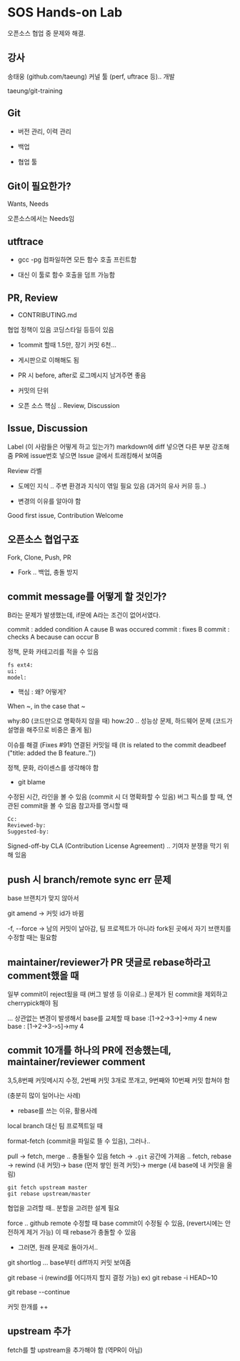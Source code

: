 # SOS Hands-on Lab

오픈소스 협업 중 문제와 해결.

## 강사

송태웅 (github.com/taeung)
커널 툴 (perf, uftrace 등).. 개발

taeung/git-training

## Git

* 버전 관리, 이력 관리

* 백업

* 협업 툴

## Git이 필요한가?

Wants, Needs

오픈소스에서는 Needs임

## utftrace

* gcc -pg 컴파일하면 모든 함수 호출 프린트함

* 대신 이 툴로 함수 호출을 덤프 가능함

## PR, Review

* CONTRIBUTING.md

협업 정책이 있음
코딩스타일 등등이 있음

* 1commit 할때 1.5만, 장기 커밋 6천...

* 게시판으로 이해해도 됨

* PR 시 before, after로 로그메시지 남겨주면 좋음

* 커밋의 단위

* 오픈 소스 핵심 .. Review, Discussion

## Issue, Discussion

Label (이 사람들은 어떻게 하고 있는가?)
markdown에 diff 넣으면 다른 부분 강조해줌
PR에 issue번호 넣으면 Issue 글에서 트래킹해서 보여줌

Review 라벨

* 도메인 지식 .. 주변 환경과 지식이 엮일 필요 있음 (과거의 유사 커뮤 등..)

* 변경의 이유를 알아야 함

Good first issue, Contribution Welcome

## 오픈소스 협업구죠

Fork, Clone, Push, PR

* Fork .. 백업, 충돌 방지

## commit message를 어떻게 할 것인가?

B라는 문제가 발생했는데, if문에 A라는 조건이 없어서였다.

commit : added condition A cause B was occured
commit : fixes B
commit : checks A because can occur B

정책, 문화
카테고리를 적을 수 있음
```
fs ext4: 
ui: 
model: 
```

* 핵심 : 왜? 어떻게?

When ~, in the case that ~

why:80 (코드만으로 명확하지 않을 때)
how:20 .. 성능상 문제, 하드웨어 문제 (코드가 설명을 해주므로 비중은 줄게 됨)

이슈를 해결 (Fixes #91)
연결된 커밋일 때 (It is related to the commit deadbeef ("title: added the B feature.."))

정책, 문화, 라이센스를 생각해야 함

* git blame

수정된 시간, 라인을 볼 수 있음 (commit 시 더 명확화할 수 있음)
버그 픽스를 할 때, 연관된 commit을 볼 수 있음
참고자를 명시할 때

```
Cc: 
Reviewed-by: 
Suggested-by:
```

Signed-off-by
CLA (Contribution License Agreement) .. 기여자 분쟁을 막기 위해 있음

## push 시 branch/remote sync err 문제

base 브랜치가 맞지 않아서

git amend -> 커밋 id가 바뀜

-f, --force -> 남의 커밋이 날아감, 팀 프로젝트가 아니라 fork된 곳에서 자기 브랜치를 수정할 때는 필요함

## maintainer/reviewer가 PR 댓글로 rebase하라고 comment했을 때

일부 commit이 reject됬을 때 (버그 발생 등 이유로..)
문제가 된 commit을 제외하고 cherrypick해야 됨

... 상관없는 변경이 발생해서 base를 교체할 때
base :\[1->2->3->\]->my 4
new base : \[1->2->3-`>5`\]->my 4

## commit 10개를 하나의 PR에 전송했는데, maintainer/reviewer comment

3,5,8번째 커밋메시지 수정, 2번째 커밋 3개로 쪼개고, 9번째와 10번째 커밋 합쳐야 함

(충분히 많이 일어나는 사례)

* rebase를 쓰는 이유, 활용사례

local branch 대신 팀 프로젝트일 때

format-fetch (commit을 파일로 뜰 수 있음), 그러나..

pull -> fetch, merge .. 충돌될수 있음
fetch -> `.git` 공간에 가져옴 .. 
fetch, rebase -> rewind (내 커밋)-> base (먼저 쌓인 원격 커밋)-> merge (새 base에 내 커밋을 올림)

```
git fetch upstream master
git rebase upstream/master
```

협업을 고려할 때.. 분할을 고려한 설계 필요

force .. github remote 수정할 때 base commit이 수정될 수 있음, (revert시에는 안전하게 제거 가능)
이 때 rebase가 충돌할 수 있음

* 그러면, 원래 문제로 돌아가서..

git shortlog ... base부터 diff까지 커밋 보여줌

git rebase -i (rewind를 어디까지 할지 결정 가능) ex) git rebase -i HEAD~10

git rebase --continue

커밋 한개를 ++

## upstream 추가

fetch를 할 upstream을 추가해야 함 (역PR이 아님)

